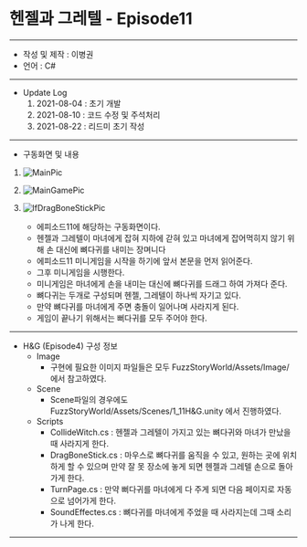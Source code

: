 # 헨젤과 그레텔 - Episode11

***
 - 작성 및 제작 : 이병권
 - 언어 : C#
***

  - Update Log
    1) 2021-08-04 : 초기 개발
    2) 2021-08-10 : 코드 수정 및 주석처리
    3) 2021-08-22 : 리드미 초기 작성
***
 - 구동화면 및 내용
1) ![MainPic](https://user-images.githubusercontent.com/88296556/130382747-edd5e12d-fd47-4fff-a934-33cda5f95248.jpg)
2) ![MainGamePic](https://user-images.githubusercontent.com/88296556/130382749-32a9856d-2291-4b80-b488-a6938ea49cf9.jpg)
3) ![IfDragBoneStickPic](https://user-images.githubusercontent.com/88296556/130382769-21fc17a2-676f-4816-892c-6dc41b101fcb.jpg)

    - 에피소드11에 해당하는 구동화면이다.
    - 헨젤과 그레텔이 마녀에게 잡혀 지하에 갇혀 있고 마녀에게 잡어먹히지 않기 위해 손 대신에 뼈다귀를 내미는 장며니다
    - 에피소드11 미니게임을 시작을 하기에 앞서 본문을 먼저 읽어준다.
    - 그후 미니게임을 시행한다.
    - 미니게임은 마녀에게 손을 내미는 대신에 뼈다귀를 드래그 하여 가져다 준다.
    - 뼈다귀는 두개로 구성되며 헨젤, 그레텔이 하나씩 자기고 있다.
    - 만약 뼈다귀를 마녀에게 주면 충돌이 일어나며 사라지게 된다.
    - 게임이 끝나기 위해서는 뻐다귀를 모두 주어야 한다.
***
- H&G (Episode4) 구성 정보
  - Image
    - 구현에 필요한 이미지 파일들은 모두 FuzzStoryWorld/Assets/Image/ 에서 참고하였다.
  - Scene
    - Scene파일의 경우에도 FuzzStoryWorld/Assets/Scenes/1_11H&G.unity 에서 진행하였다.
  - Scripts
    - CollideWitch.cs : 헨젤과 그레텔이 가지고 있는 뼈다귀와 마녀가 만났을때 사라지게 한다.
    - DragBoneStick.cs : 마우스로 뼈다귀를 움직을 수 있고, 원하는 곳에 위치하게 할 수 있으며 만약 잘 못 장소에 놓게 되면 헨젤과 그레텔 손으로 돌아가게 한다.
    - TurnPage.cs : 만약 뻐다귀를 마녀에게 다 주게 되면 다음 페이지로 자동으로 넘어가게 한다.
    - SoundEffectes.cs : 뼈다귀를 마녀에게 주었을 때 사라지는데 그때 소리가 나게 한다.
***
